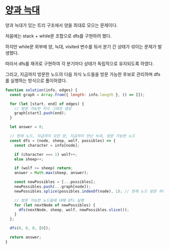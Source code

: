 # [양과 늑대](https://school.programmers.co.kr/learn/courses/30/lessons/92343)

양과 늑대가 있는 트리 구조에서 양을 최대로 모으는 문제이다.

처음에는 stack + while문 조합으로 dfs를 구현하려 했다.

하지만 while문 외부에 양, 늑대, visited 변수를 둬서 분기 간 상태가 섞이는 문제가 발생했다.

따라서 dfs를 재귀로 구현하여 각 분기마다 상태가 독립적으로 유지되도록 하였다.

그리고, 지금까지 방문한 노드의 다음 자식 노드들을 방문 가능한 후보로 관리하며 dfs를 실행하는 방식으로 풀이하였다.

```js
function solution(info, edges) {
  const graph = Array.from({ length: info.length }, () => []);

  for (let [start, end] of edges) {
    // 방문 가능한 자식 그래프 생성
    graph[start].push(end);
  }

  let answer = 0;

  // 현재 노드, 지금까지 모은 양, 지금까지 만난 늑대, 방문 가능한 노드
  const dfs = (node, sheep, wolf, possibles) => {
    const character = info[node];

    if (character === 1) wolf++;
    else sheep++;

    if (wolf >= sheep) return;
    answer = Math.max(sheep, answer);

    const newPossibles = [...possibles];
    newPossibles.push(...graph[node]);
    newPossibles.splice(possibles.indexOf(node), 1); // 현재 노드 방문 처리

    // 방문 가능한 노드들에 대해 dfs 실행
    for (let nextNode of newPossibles) {
      dfs(nextNode, sheep, wolf, newPossibles.slice());
    }
  };

  dfs(0, 0, 0, [0]);

  return answer;
}
```
